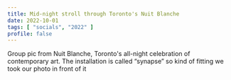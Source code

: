 ```yaml
---
title: Mid-night stroll through Toronto's Nuit Blanche 
date: 2022-10-01
tags: [ "socials", "2022" ]
profile: false
---
```


Group pic from Nuit Blanche, Toronto's all-night celebration of contemporary art. The installation is called “synapse” so kind of fitting we took our photo in front of it

<!--more-->


